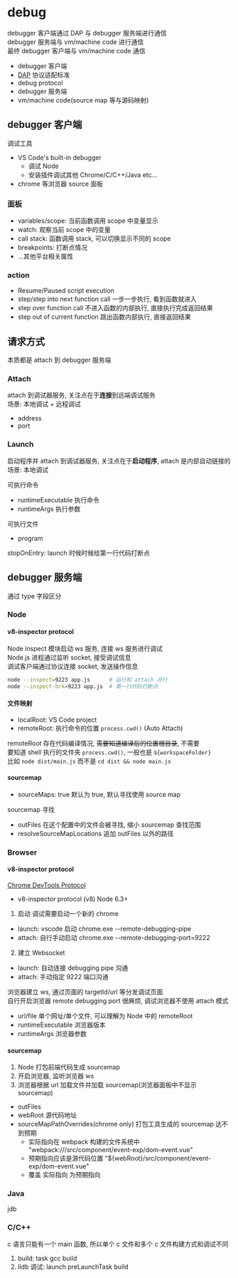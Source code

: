 # debug

debugger 客户端通过 DAP 与 debugger 服务端进行通信  
debugger 服务端与 vm/machine code 进行通信  
最终 debugger 客户端与 vm/machine code 通信

- debugger 客户端
- [DAP](https://microsoft.github.io/debug-adapter-protocol/) 协议适配标准
- debug protocol
- debugger 服务端
- vm/machine code(source map 等与源码映射)

## debugger 客户端

调试工具

- VS Code's built-in debugger
  - 调试 Node
  - 安装插件调试其他 Chrome/C/C++/Java etc...
- chrome 等浏览器 source 面板

### 面板

- variables/scope: 当前函数调用 scope 中变量显示
- watch: 观察当前 scope 中的变量
- call stack: 函数调用 stack, 可以切换显示不同的 scope
- breakpoints: 打断点情况
- ...其他平台相关属性

### action

- Resume/Paused script execution
- step/step into next function call 一步一步执行, 看到函数就进入
- step over function call 不进入函数的内部执行, 直接执行完成返回结果
- step out of current function 跳出函数内部执行, 直接返回结果

## 请求方式

本质都是 attach 到 debugger 服务端

### Attach

attach 到调试器服务, 关注点在于**连接**到远端调试服务  
场景: 本地调试 + 远程调试

- address
- port

### Launch

启动程序并 attach 到调试器服务, 关注点在于**启动程序**, attach 是内部自动链接的  
场景: 本地调试

可执行命令

- runtimeExecutable 执行命令
- runtimeArgs 执行参数

可执行文件

- program

stopOnEntry: launch 时候时候给第一行代码打断点

## debugger 服务端

通过 type 字段区分

### Node

#### v8-inspector protocol

Node inspect 模块启动 ws 服务, 连接 ws 服务进行调试  
Node.js 进程通过监听 socket, 接受调试信息  
调试客户端通过协议连接 socket, 发送操作信息

```sh
node --inspect=9223 app.js      # 运行和 attach 并行
node --inspect-brk=9223 app.js  # 第一行代码打断点
```

#### 文件映射

- localRoot: VS Code project
- remoteRoot: 执行命令的位置 `process.cwd()` (Auto Attach)

remoteRoot 存在代码编译情况, ~~需要知道编译后的位置根目录~~, 不需要  
要知道 shell 执行的文件夹 `process.cwd()`, 一般也是 `${workspaceFolder}`  
比如 `node dist/main.js` 而不是 `cd dist && node main.js`

#### sourcemap

- sourceMaps: true 默认为 true, 默认寻找使用 source map  

sourcemap 寻找
- outFiles 在这个配置中的文件会被寻找, 缩小 sourcemap 查找范围  
- resolveSourceMapLocations 追加 outFiles 以外的路径

### Browser

#### v8-inspector protocol

[Chrome DevTools Protocol](https://chromedevtools.github.io/devtools-protocol/)

- v8-inspector protocol (v8) Node 6.3+

1. 启动 调试需要启动一个新的 chrome

- launch: vscode 启动 chrome.exe --remote-debugging-pipe
- attach: 自行手动启动 chrome.exe --remote-debugging-port=9222

2. 建立 Websocket

- launch: 自动连接 debugging pipe 沟通
- attach: 手动指定 9222 端口沟通

浏览器建立 ws, 通过页面的 targetId/url 等分发调试页面  
自行开启浏览器 remote debugging port 很麻烦, 调试浏览器不使用 attach 模式

- url/file  单个网址/单个文件, 可以理解为 Node 中的 remoteRoot
- runtimeExecutable 浏览器版本
- runtimeArgs 浏览器参数

#### sourcemap

1. Node 打包前端代码生成 sourcemap
2. 开启浏览器, 监听浏览器 ws
3. 浏览器根据 url 加载文件并加载 sourcemap(浏览器面板中不显示sourcemap)

- outFiles
- webRoot 源代码地址
- sourceMapPathOverrides(chrome only) 打包工具生成的 sourcemap 达不到预期
  - 实际指向在 webpack 构建的文件系统中 "webpack:///src/component/event-exp/dom-event.vue"
  - 预期指向应该是源代码位置 "${webRoot}/src/component/event-exp/dom-event.vue"
  - 覆盖 实际指向 为预期指向

### Java

jdb

### C/C++

c 语言只能有一个 main 函数, 所以单个 c 文件和多个 c 文件构建方式和调试不同

1. build: task gcc build
2. lldb 调试: launch preLaunchTask build